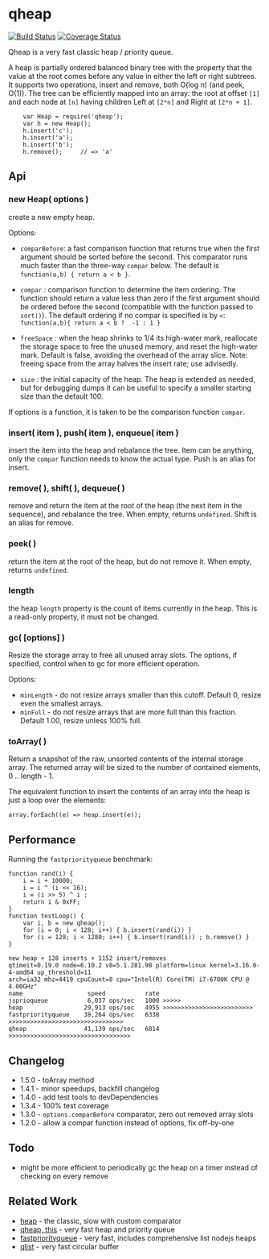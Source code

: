 qheap
=====

[![Build Status](https://api.travis-ci.org/andrasq/node-qheap.svg?branch=master)](https://travis-ci.org/andrasq/node-qheap)
[![Coverage Status](https://coveralls.io/repos/github/andrasq/node-qheap/badge.svg?branch=master)](https://coveralls.io/github/andrasq/node-qheap?branch=master)

Qheap is a very fast classic heap / priority queue.

A heap is partially ordered balanced binary tree with the property that the
value at the root comes before any value in either the left or right subtrees.
It supports two operations, insert and remove, both O(log n) (and peek, O(1)).
The tree can be efficiently mapped into an array: the root at offset `[1]` and
each node at `[n]` having children Left at `[2*n]` and Right at `[2*n + 1]`.

        var Heap = require('qheap');
        var h = new Heap();
        h.insert('c');
        h.insert('a');
        h.insert('b');
        h.remove();     // => 'a'


Api
---

### new Heap( options )

create a new empty heap.

Options:

- `comparBefore`: a fast comparison function that returns true when the first
argument should be sorted before the second.  This comparator runs much faster than
the three-way `compar` below.  The default is `function(a,b) { return a < b }`.
- `compar` : comparison function to determine the item ordering.  The function
should return a value less than zero if the first argument should be ordered
before the second (compatible with the function passed to `sort()`).  The
default ordering if no compar is specified is by `<`:  `function(a,b){ return
a < b ?  -1 : 1 }`

- `freeSpace` : when the heap shrinks to 1/4 its high-water mark, reallocate the
storage space to free the unused memory, and reset the high-water mark.
Default is false, avoiding the overhead of the array slice.  Note: freeing
space from the array halves the insert rate; use advisedly.

- `size` : the initial capacity of the heap.  The heap is extended as needed,
but for debugging dumps it can be useful to specify a smaller starting size than
the default 100.

If options is a function, it is taken to be the comparison function `compar`.

### insert( item ), push( item ), enqueue( item )

insert the item into the heap and rebalance the tree.  Item can be anything,
only the `compar` function needs to know the actual type.
Push is an alias for insert.

### remove( ), shift( ), dequeue( )

remove and return the item at the root of the heap (the next item in the
sequence), and rebalance the tree.  When empty, returns `undefined`.
Shift is an alias for remove.

### peek( )

return the item at the root of the heap, but do not remove it.  When empty,
returns `undefined`.

### length

the heap `length` property is the count of items currently in the heap.  This
is a read-only property, it must not be changed.

### gc( [options] )

Resize the storage array to free all unused array slots.  The options, if
specified, control when to gc for more efficient operation.

Options:

- `minLength` - do not resize arrays smaller than this cutoff.
  Default 0, resize even the smallest arrays.
- `minFull` - do not resize arrays that are more full than this fraction.
  Default 1.00, resize unless 100% full.

### toArray( )

Return a snapshot of the raw, unsorted contents of the internal storage array.
The returned array will be sized to the number of contained elements, 0 .. length - 1.

The equivalent function to insert the contents of an array into the heap is just
a loop over the elements:

    array.forEach((e) => heap.insert(e));

Performance
-----------

Running the `fastpriorityqueue` benchmark:

    function rand(i) {
        i = i + 10000;
        i = i ^ (i << 16);
        i = (i >> 5) ^ i ;
        return i & 0xFF;
    }
    function testLoop() {
        var i, b = new qheap();
        for (i = 0; i < 128; i++) { b.insert(rand(i)) }
        for (i = 128; i < 1280; i++) { b.insert(rand(i)) ; b.remove() }
    }

    new heap + 128 inserts + 1152 insert/removes
    qtimeit=0.19.0 node=6.10.2 v8=5.1.281.98 platform=linux kernel=3.16.0-4-amd64 up_threshold=11
    arch=ia32 mhz=4419 cpuCount=8 cpu="Intel(R) Core(TM) i7-6700K CPU @ 4.00GHz"
    name                  speed           rate
    jsprioqueue           6,037 ops/sec   1000 >>>>>
    heap                 29,913 ops/sec   4955 >>>>>>>>>>>>>>>>>>>>>>>>>
    fastpriorityqueue    38,264 ops/sec   6338 >>>>>>>>>>>>>>>>>>>>>>>>>>>>>>>>
    qheap                41,139 ops/sec   6814 >>>>>>>>>>>>>>>>>>>>>>>>>>>>>>>>>>


Changelog
---------

- 1.5.0 - toArray method
- 1.4.1 - minor speedups, backfill changelog
- 1.4.0 - add test tools to devDependencies
- 1.3.4 - 100% test coverage
- 1.3.0 - `options.comparBefore` comparator, zero out removed array slots
- 1.2.0 - allow a compar function instead of options, fix off-by-one


Todo
----

- might be more efficient to periodically gc the heap on a timer instead of checking
  on every remove


Related Work
------------

- [heap](https://www.npmjs.com/package/heap) - the classic, slow with custom comparator
- [qheap, this](https://www.npmjs.org/package/qheap) - very fast heap and priority queue
- [fastpriorityqueue](https://www.npmjs.com/package/fastpriorityqueue) - very fast, includes comprehensive list nodejs heaps
- [qlist](https://www.npmjs.com/package/qlist) - very fast circular buffer
